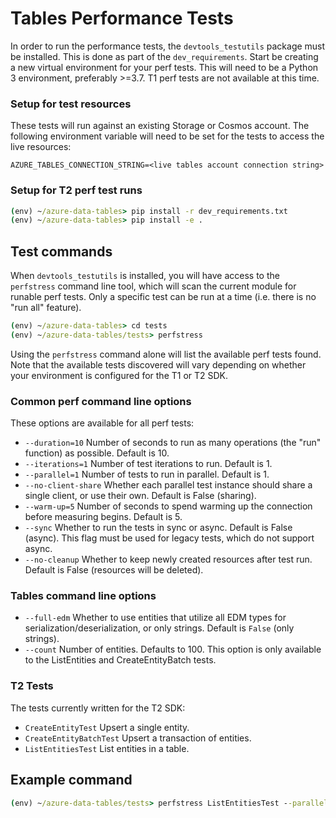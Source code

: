 # Tables Performance Tests

In order to run the performance tests, the `devtools_testutils` package must be installed. This is done as part of the `dev_requirements`.
Start be creating a new virtual environment for your perf tests. This will need to be a Python 3 environment, preferably >=3.7.
T1 perf tests are not available at this time.

### Setup for test resources

These tests will run against an existing Storage or Cosmos account. The following environment variable will need to be set for the tests to access the live resources:
```
AZURE_TABLES_CONNECTION_STRING=<live tables account connection string>
```

### Setup for T2 perf test runs

```cmd
(env) ~/azure-data-tables> pip install -r dev_requirements.txt
(env) ~/azure-data-tables> pip install -e .
```

## Test commands

When `devtools_testutils` is installed, you will have access to the `perfstress` command line tool, which will scan the current module for runable perf tests. Only a specific test can be run at a time (i.e. there is no "run all" feature).

```cmd
(env) ~/azure-data-tables> cd tests
(env) ~/azure-data-tables/tests> perfstress
```
Using the `perfstress` command alone will list the available perf tests found. Note that the available tests discovered will vary depending on whether your environment is configured for the T1 or T2 SDK.

### Common perf command line options
These options are available for all perf tests:
- `--duration=10` Number of seconds to run as many operations (the "run" function) as possible. Default is 10.
- `--iterations=1` Number of test iterations to run. Default is 1.
- `--parallel=1` Number of tests to run in parallel. Default is 1.
- `--no-client-share` Whether each parallel test instance should share a single client, or use their own. Default is False (sharing).
- `--warm-up=5` Number of seconds to spend warming up the connection before measuring begins. Default is 5.
- `--sync` Whether to run the tests in sync or async. Default is False (async). This flag must be used for legacy tests, which do not support async.
- `--no-cleanup` Whether to keep newly created resources after test run. Default is False (resources will be deleted).

### Tables command line options
- `--full-edm` Whether to use entities that utilize all EDM types for serialization/deserialization, or only strings. Default is `False` (only strings).
- `--count` Number of entities. Defaults to 100. This option is only available to the ListEntities and CreateEntityBatch tests.

### T2 Tests
The tests currently written for the T2 SDK:
- `CreateEntityTest` Upsert a single entity.
- `CreateEntityBatchTest` Upsert a transaction of entities.
- `ListEntitiesTest` List entities in a table.


## Example command
```cmd
(env) ~/azure-data-tables/tests> perfstress ListEntitiesTest --parallel=2 --count=1250 --full-edm
```